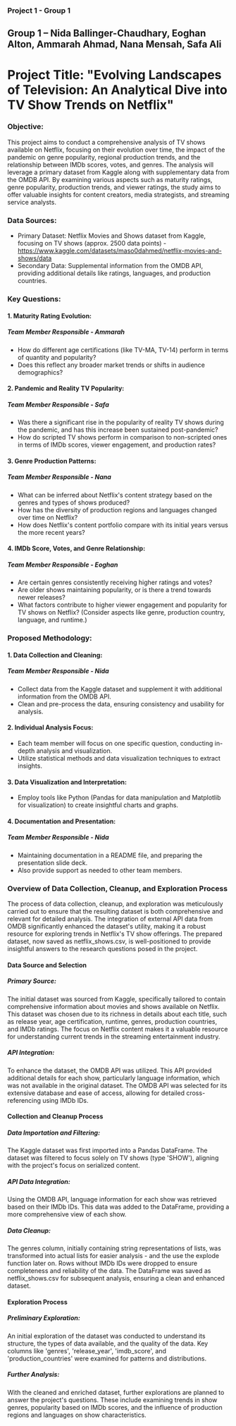 ### Project 1 - Group 1 

## Group 1 – Nida Ballinger-Chaudhary, Eoghan Alton, Ammarah Ahmad, Nana Mensah, Safa Ali

# Project Title: "Evolving Landscapes of Television: An Analytical Dive into TV Show Trends on Netflix"

### Objective:
This project aims to conduct a comprehensive analysis of TV shows available on Netflix, focusing on their evolution over time, the impact of the pandemic on genre popularity, regional production trends, and the relationship between IMDb scores, votes, and genres. The analysis will leverage a primary dataset from Kaggle along with supplementary data from the OMDB API. By examining various aspects such as maturity ratings, genre popularity, production trends, and viewer ratings, the study aims to offer valuable insights for content creators, media strategists, and streaming service analysts.

### Data Sources:
- Primary Dataset: Netflix Movies and Shows dataset from Kaggle, focusing on TV shows (approx. 2500 data points) - https://www.kaggle.com/datasets/maso0dahmed/netflix-movies-and-shows/data
- Secondary Data: Supplemental information from the OMDB API, providing additional details like ratings, languages, and production countries.

### Key Questions:
#### 1. Maturity Rating Evolution:
##### Team Member Responsible - Ammarah
- How do different age certifications (like TV-MA, TV-14) perform in terms of quantity and popularity?
- Does this reflect any broader market trends or shifts in audience demographics?

#### 2. Pandemic and Reality TV Popularity:
##### Team Member Responsible - Safa
- Was there a significant rise in the popularity of reality TV shows during the pandemic, and has this increase been sustained post-pandemic?
- How do scripted TV shows perform in comparison to non-scripted ones in terms of IMDb scores, viewer engagement, and production rates?

#### 3. Genre Production Patterns:
##### Team Member Responsible - Nana
- What can be inferred about Netflix's content strategy based on the genres and types of shows produced?
- How has the diversity of production regions and languages changed over time on Netflix?
- How does Netflix's content portfolio compare with its initial years versus the more recent years?

#### 4. IMDb Score, Votes, and Genre Relationship:
##### Team Member Responsible - Eoghan
- Are certain genres consistently receiving higher ratings and votes?
- Are older shows maintaining popularity, or is there a trend towards newer releases?
- What factors contribute to higher viewer engagement and popularity for TV shows on Netflix? (Consider aspects like genre, production country, language, and runtime.)

### Proposed Methodology:
#### 1. Data Collection and Cleaning:
##### Team Member Responsible - Nida 
- Collect data from the Kaggle dataset and supplement it with additional information from the OMDB API.
- Clean and pre-process the data, ensuring consistency and usability for analysis.

#### 2. Individual Analysis Focus:
 - Each team member will focus on one specific question, conducting in-depth analysis and visualization.
 - Utilize statistical methods and data visualization techniques to extract insights.

#### 3. Data Visualization and Interpretation:
 - Employ tools like Python (Pandas for data manipulation and Matplotlib for visualization) to create insightful charts and graphs.

#### 4. Documentation and Presentation:
##### Team Member Responsible - Nida 
 - Maintaining documentation in a README file, and preparing the presentation slide deck.
 - Also provide support as needed to other team members.


### Overview of Data Collection, Cleanup, and Exploration Process
The process of data collection, cleanup, and exploration was meticulously carried out to ensure that the resulting dataset is both comprehensive and relevant for detailed analysis. The integration of external API data from OMDB significantly enhanced the dataset's utility, making it a robust resource for exploring trends in Netflix's TV show offerings. The prepared dataset, now saved as netflix_shows.csv, is well-positioned to provide insightful answers to the research questions posed in the project.
#### Data Source and Selection
##### Primary Source: 
The initial dataset was sourced from Kaggle, specifically tailored to contain comprehensive information about movies and shows available on Netflix. This dataset was chosen due to its richness in details about each title, such as release year, age certification, runtime, genres, production countries, and IMDb ratings. The focus on Netflix content makes it a valuable resource for understanding current trends in the streaming entertainment industry.
##### API Integration: 
To enhance the dataset, the OMDB API was utilized. This API provided additional details for each show, particularly language information, which was not available in the original dataset. The OMDB API was selected for its extensive database and ease of access, allowing for detailed cross-referencing using IMDb IDs.

#### Collection and Cleanup Process
##### Data Importation and Filtering:
The Kaggle dataset was first imported into a Pandas DataFrame.
The dataset was filtered to focus solely on TV shows (type 'SHOW'), aligning with the project's focus on serialized content.

##### API Data Integration:
Using the OMDB API, language information for each show was retrieved based on their IMDb IDs.
This data was added to the DataFrame, providing a more comprehensive view of each show.

##### Data Cleanup:
The genres column, initially containing string representations of lists, was transformed into actual lists for easier analysis - and the use the explode function later on.
Rows without IMDb IDs were dropped to ensure completeness and reliability of the data.
The DataFrame was saved as netflix_shows.csv for subsequent analysis, ensuring a clean and enhanced dataset.

#### Exploration Process
##### Preliminary Exploration:
An initial exploration of the dataset was conducted to understand its structure, the types of data available, and the quality of the data.
Key columns like 'genres', 'release_year', 'imdb_score', and 'production_countries' were examined for patterns and distributions.
##### Further Analysis:
With the cleaned and enriched dataset, further explorations are planned to answer the project's questions. These include examining trends in show genres, popularity based on IMDb scores, and the influence of production regions and languages on show characteristics.

